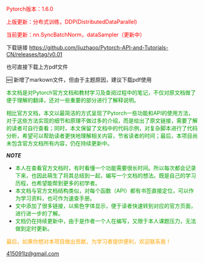 <font color='red'>Pytorch版本：1.6.0</font>

<font color='red'>上版更新：分布式训练，DDP(DistributedDataParallel)</font>

<font color='red'>当前更新：nn.SyncBatchNorm，dataSampler（更新中）</font>

下载链接 https://github.com/liuzhaoo/Pytorch-API-and-Tutorials-CN/releases/tag/v0.01

也可直接下载上方pdf文件

:new:  新增了markown文件，但由于主题原因，建议下载pdf使用





<font color='orang'>本文档是对Pytorch官方文档和教材学习及查阅过程中的笔记，不仅对原文档做了便于理解的翻译，还对一些重要的部分进行了解释说明。</font>



<font  color='orang' >相比官方文档，本文以最简洁的方式呈现了Pytorch一些功能和API的使用方法，对于这些方法实现的细节和原理不做过多的介绍，而是给出了原文链接，需要了解的读者可自行查看；同时，本文保留了文档中的代码示例，对复杂脚本进行了代码分析，希望可以帮助读者更快地理解相关内容，节省读者的时间；最后，本项目尚未包含官方文档所有内容，仍在持续更新中。</font>



***NOTE***

- <font color='orang' >本人在查看官方文档时，有时看懂一个功能需要很长时间。所以每次都会记录下来，也因此萌生了将其总结到一起，编写一个文档的想法。既是自己的学习历程，也希望能帮到更多的初学者。</font>
- <font color='orang' >本文档与官方文档结构类似，对每个函数（API）都有书签直接定位，可以作为学习资料，也可作为速查手册。</font>
- <font color='orang' >文中添加了很多链接，以紫色字体显示，便于读者快速转到对应的官方页面，进行进一步的了解。</font>
- <font color='orang' >文档仍在持续更新中，由于是作者一个人在编写，又限于本人课题压力，无法做到定时更新。</font>









<font color='orange'>最后，如果你想对本项目做出贡献，为学习者提供便利，欢迎联系我！</font>

415091lz@gmail.com